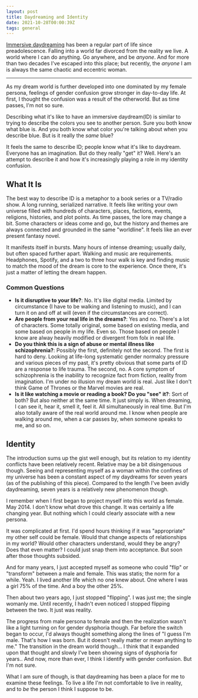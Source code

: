 ```yaml
---
layout: post
title: Daydreaming and Identity
date: 2021-10-28T00:00:39Z
tags: general
---
```


[Immersive daydreaming](https://en.wikipedia.org/wiki/Maladaptive_daydreaming) has been a regular part of life since preadolescence. Falling into a world far divorced from the reality we live. A world where I can do anything. Go anywhere, and be _anyone_. And for more than two decades I've escaped into this place; but recently, the _anyone_ I am is always the same chaotic and eccentric woman.

---

As my dream world is further developed into one dominated by my female persona, feelings of gender confusion grow stronger in day-to-day life. At first, I thought the confusion was a result of the otherworld. But as time passes, I'm not so sure.

Describing what it's like to have an immersive daydream(ID) is similar to trying to describe the colors you see to another person. Sure you both know what blue is. And you both know what color you're talking about when you describe blue. But is it really the _same_ blue?

It feels the same to describe ID; people know what it's like to daydream. Everyone has an imagination. But do they really "get" it? Well. Here's an attempt to describe it and how it's increasingly playing a role in my identity confusion.


## What It Is
The best way to describe ID is a metaphor to a book series or a TV/radio show. A long running, serialized narrative. It feels like writing your own universe filled with hundreds of characters, places, factions, events, religions, histories, and plot points. As time passes, the lore may change a bit. Some characters or ideas come and go, but the history and themes are always connected and grounded in the same "worldline". It feels like an ever present fantasy novel.

It manifests itself in bursts. Many hours of intense dreaming; usually daily, but often spaced further apart. Walking and music are requirements. Headphones, Spotify, and a two to three hour walk is key and finding music to match the mood of the dream is core to the experience. Once there, it's just a matter of letting the dream happen.

### Common Questions
* **Is it disruptive to your life?**: No. It's like digital media. Limited by circumstance (I have to be walking and listening to music), and I can turn it on and off at will (even if the circumstances are correct).
* **Are people from your real life in the dreams?**: Yes and no. There's a lot of characters. Some totally original, some based on existing media, and some based on people in my life. Even so. Those based on people I know are alway heavily modified or divergent from folx in real life.
* **Do you think this is a sign of abuse or mental illness like schizophrenia?**: Possibly the first, definitely not the second. The first is hard to deny. Looking at life-long systematic gender normalcy pressure and various pieces of my past, it's pretty obvious that some parts of ID are a response to life trauma. The second, no. A core symptom of schizophrenia is the inability to recognize fact from fiction, reality from imagination. I'm under no illusion my dream world is real. Just like I don't think Game of Thrones or the Marvel movies are real.
* **Is it like watching a movie or reading a book? Do you "see" it?**: Sort of both? But also neither at the same time. It just simply is. When dreaming, I can see it, hear it, smell it, feel it. All simultaneously in real time. But I'm also totally aware of the real world around me. I know when people are walking around me, when a car passes by, when someone speaks to me, and so on.


## Identity
The introduction sums up the gist well enough, but its relation to my identity conflicts have been relatively recent. Relative may be a bit disingenuous though. Seeing and representing myself as a woman within the confines of my universe has been a constant aspect of my daydreams for seven years (as of the publishing of this piece). Compared to the length I've been avidly daydreaming, seven years is a relatively new phenomenon though.

I remember when I first began to project myself into this world as female. May 2014. I don't know what drove this change. It was certainly a life changing year. But nothing which I could clearly associate with a new persona.

It was complicated at first. I'd spend hours thinking if it was "appropriate" my other self could be female. Would that change aspects of relationships in my world? Would other characters understand, would they be angry? Does that even matter? I could just snap them into acceptance. But soon after those thoughts subsided.

And for many years, I just accepted myself as someone who could "flip" or "transform" between a male and female. This was statis; the norm for a while. Yeah. I lived another life which no one knew about. One where I was a girl 75% of the time. And a boy the other 25%.

Then about two years ago, I just stopped "flipping". I was just me; the single womanly me. Until recently, I hadn't even noticed I stopped flipping between the two. It just was reality.

The progress from male persona to female and then the realization wasn't like a light turning on for gender dysphoria though. Far before the switch began to occur, I'd always thought something along the lines of "I guess I'm male. That's how I was born. But it doesn't really matter or mean anything to me." The transition in the dream world though... I think that it expanded upon that thought and slowly I've been showing signs of dysphoria for years.. And now, more than ever, I think I identify with gender confusion. But I'm not sure.

What I am sure of though, is that daydreaming has been a place for me to examine these feelings. To live a life I'm not comfortable to live in reality, and to _be_ the person I think I suppose to be.
